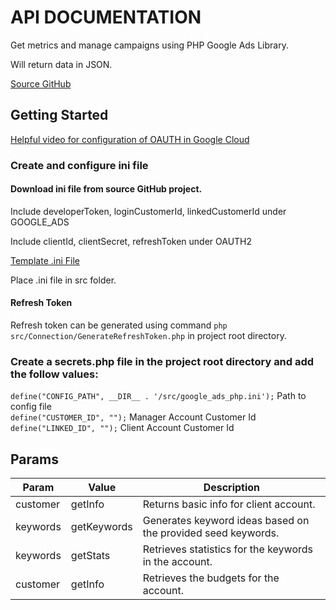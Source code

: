 # API DOCUMENTATION

Get metrics and manage campaigns using PHP Google Ads Library.

Will return data in JSON.

<a href="https://github.com/googleads/google-ads-php">Source GitHub</a>

## Getting Started

<a href="https://www.youtube.com/watch?v=HXKpfGqPRy0">Helpful video for configuration of OAUTH in Google Cloud</a>

### Create and configure ini file

#### Download ini file from source GitHub project. 
Include developerToken, loginCustomerId, linkedCustomerId under GOOGLE_ADS

Include clientId, clientSecret, refreshToken under OAUTH2

<a href="https://github.com/googleads/google-ads-php/blob/main/examples/Authentication/google_ads_php.ini">Template .ini File</a>

Place .ini file in src folder.

#### Refresh Token

Refresh token can be generated using command `php src/Connection/GenerateRefreshToken.php` in project root directory.

### Create a secrets.php file in the project root directory and add the follow values:

`define("CONFIG_PATH", __DIR__ . '/src/google_ads_php.ini');` Path to config file<br>
`define("CUSTOMER_ID", "");` Manager Account Customer Id<br>
`define("LINKED_ID", "");`  Client Account Customer Id<br>

## Params

<table>
  <thead>
    <tr>
      <th>Param</th>
      <th>Value</th>
      <th>Description</th>
    </tr>
  </thead>
  <tbody>
    <tr>
      <td>customer</td>
      <td>getInfo</td>
      <td>Returns basic info for client account.</td>
    </tr>
    <tr>
      <td>keywords</td>
      <td>getKeywords</td>
      <td>Generates keyword ideas based on the provided seed keywords.</td>
    </tr>
    <tr>
      <td>keywords</td>
      <td>getStats</td>
      <td>Retrieves statistics for the keywords in the account.</td>
    </tr>
    <tr>
      <td>customer</td>
      <td>getInfo</td>
      <td>Retrieves the budgets for the account.</td>
    </tr>
  </tbody>
</table>
